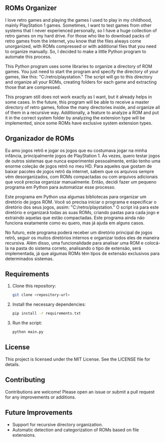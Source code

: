 ## ROMs Organizer

I love retro games and playing the games I used to play in my childhood, mainly PlayStation 1 games. Sometimes, I want to test games from other systems that I never experienced personally, so I have a huge collection of retro games on my hard drive. For those who like to download packs of retro games from the internet, you know that the files always come unorganized, with ROMs compressed or with additional files that you need to organize manually. So, I decided to make a little Python program to automate this process.

This Python program uses some libraries to organize a directory of ROM games. You just need to start the program and specify the directory of your games, like this: "C:/retro/playstation." The script will go to this directory and organize all your ROMs, creating folders for each game and extracting those that are compressed.

This program still does not work exactly as I want, but it already helps in some cases. In the future, this program will be able to receive a master directory of retro games, follow the many directories inside, and organize all of them in a recursive way. Additionally, a feature to analyze a ROM and put it in the correct system folder by analyzing the extension type will be implemented, since some ROMs have exclusive system extension types.

## Organizador de ROMs

Eu amo jogos retrô e jogar os jogos que eu costumava jogar na minha infância, principalmente jogos de PlayStation 1. Às vezes, quero testar jogos de outros sistemas que nunca experimentei pessoalmente, então tenho uma enorme coleção de jogos retrô no meu HD. Para aqueles que gostam de baixar pacotes de jogos retrô da internet, sabem que os arquivos sempre vêm desorganizados, com ROMs compactadas ou com arquivos adicionais que você precisa organizar manualmente. Então, decidi fazer um pequeno programa em Python para automatizar esse processo.

Este programa em Python usa algumas bibliotecas para organizar um diretório de jogos ROM. Você só precisa iniciar o programa e especificar o diretório dos seus jogos, assim: "C:/retro/playstation." O script irá para este diretório e organizará todas as suas ROMs, criando pastas para cada jogo e extraindo aquelas que estão compactadas.
Este programa ainda não funciona exatamente como eu quero, mas já ajuda em alguns casos. 

No futuro, este programa poderá receber um diretório principal de jogos retrô, seguir os muitos diretórios internos e organizar todos eles de maneira recursiva. Além disso, uma funcionalidade para analisar uma ROM e colocá-la na pasta do sistema correto, analisando o tipo de extensão, será implementada, já que algumas ROMs têm tipos de extensão exclusivos para determinados sistemas.

## Requirements

1. Clone this repository:

    ```sh
    git clone <repository-url>
    ```

2. Install the necessary dependencies:

    ```sh
    pip install -r requirements.txt
    ```

3. Run the script:

    ```sh
    python main.py
    ```

## License
This project is licensed under the MIT License. See the LICENSE file for details.

## Contributing
Contributions are welcome! Please open an issue or submit a pull request for any improvements or additions.

## Future Improvements
- Support for recursive directory organization.
- Automatic detection and categorization of ROMs based on file extensions.



